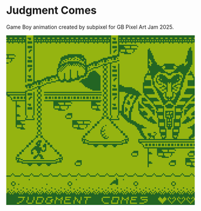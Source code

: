 # Judgment Comes

Game Boy animation created by subpixel for GB Pixel Art Jam 2025.

![Judgment Comes](https://raw.githubusercontent.com/TheLeanArt/LostTomb/refs/heads/master/img/judgement.gif)
